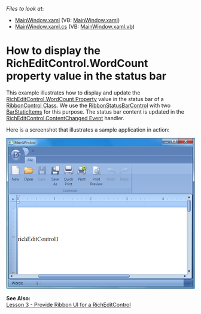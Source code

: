 <!-- default file list -->
*Files to look at*:

* [MainWindow.xaml](./CS/MainWindow.xaml) (VB: [MainWindow.xaml](./VB/MainWindow.xaml))
* [MainWindow.xaml.cs](./CS/MainWindow.xaml.cs) (VB: [MainWindow.xaml.vb](./VB/MainWindow.xaml.vb))
<!-- default file list end -->
# How to display the RichEditControl.WordCount property value in the status bar


<p>This example illustrates how to display and update the <a href="http://documentation.devexpress.com/#WPF/DevExpressXpfRichEditRichEditControl_WordCounttopic"><u>RichEditControl.WordCount Property</u></a> value in the status bar of a <a href="http://documentation.devexpress.com/#WPF/clsDevExpressXpfRibbonRibbonControltopic"><u>RibbonControl Class</u></a>. We use the <a href="http://documentation.devexpress.com/#WPF/clsDevExpressXpfRibbonRibbonStatusBarControltopic"><u>RibbonStatusBarControl</u></a> with two <a href="http://documentation.devexpress.com/#WPF/clsDevExpressXpfBarsBarStaticItemtopic"><u>BarStaticItems</u></a> for this purpose. The status bar content is updated in the <a href="http://documentation.devexpress.com/#WPF/DevExpressXpfRichEditRichEditControl_ContentChangedtopic"><u>RichEditControl.ContentChanged Event</u></a> handler.</p><p>Here is a screenshot that illustrates a sample application in action:</p><p><img src="https://raw.githubusercontent.com/DevExpress-Examples/how-to-display-the-richeditcontrolwordcount-property-value-in-the-status-bar-e4419/12.1.9+/media/4944c45e-e31b-44e2-a01c-9077607bb0c2.png"></p><p><strong>See Also:</strong><br />
<a href="http://documentation.devexpress.com/#WPF/CustomDocument8853"><u>Lesson 3 - Provide Ribbon UI for a RichEditControl</u></a></p>

<br/>


